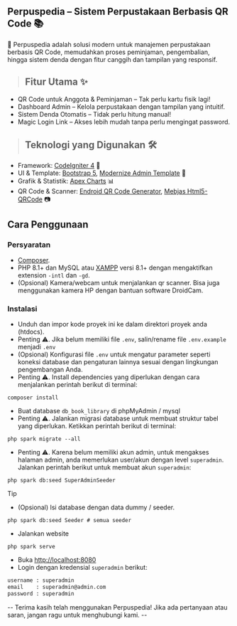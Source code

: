 ## Perpuspedia – Sistem Perpustakaan Berbasis QR Code 📚

🚀 Perpuspedia adalah solusi modern untuk manajemen perpustakaan berbasis QR Code, memudahkan proses peminjaman, pengembalian, hingga sistem denda dengan fitur canggih dan tampilan yang responsif.

> ## Fitur Utama ✨

- QR Code untuk Anggota & Peminjaman – Tak perlu kartu fisik lagi!
- Dashboard Admin – Kelola perpustakaan dengan tampilan yang intuitif.
- Sistem Denda Otomatis – Tidak perlu hitung manual!
- Magic Login Link – Akses lebih mudah tanpa perlu mengingat password.

> ## Teknologi yang Digunakan 🛠

- Framework: [CodeIgniter 4](https://codeigniter.com/) 🚀
- UI & Template: [Bootstrap 5](https://getbootstrap.com/),
  [Modernize Admin Template](https://adminmart.com/product/modernize-free-bootstrap-5-admin-template/) 🎨
- Grafik & Statistik: [Apex Charts](https://apexcharts.com/) 📊
- QR Code & Scanner: [Endroid QR Code Generator](https://github.com/endroid/qr-code), [Mebjas Html5-QRCode](https://github.com/mebjas/html5-qrcode) 📷

## Cara Penggunaan

### Persyaratan

- [Composer](https://getcomposer.org/).
- PHP 8.1+ dan MySQL atau [XAMPP](https://www.apachefriends.org/download.html) versi 8.1+ dengan mengaktifkan extension `-intl` dan `-gd`.
- (Opsional) Kamera/webcam untuk menjalankan qr scanner. Bisa juga menggunakan kamera HP dengan bantuan software DroidCam.

### Instalasi

- Unduh dan impor kode proyek ini ke dalam direktori proyek anda (htdocs).
- Penting ⚠️. Jika belum memiliki file `.env`, salin/rename file `.env.example` menjadi `.env`
- (Opsional) Konfigurasi file `.env` untuk mengatur parameter seperti koneksi database dan pengaturan lainnya sesuai dengan lingkungan pengembangan Anda.
- Penting ⚠️. Install dependencies yang diperlukan dengan cara menjalankan perintah berikut di terminal:

```shell
composer install
```

- Buat database `db_book_library` di phpMyAdmin / mysql
- Penting ⚠️. Jalankan migrasi database untuk membuat struktur tabel yang diperlukan. Ketikkan perintah berikut di terminal:

```shell
php spark migrate --all
```

- Penting ⚠️. Karena belum memiliki akun admin, untuk mengakses halaman admin, anda memerlukan user/akun dengan level `superadmin`. Jalankan perintah berikut untuk membuat akun `superadmin`:

```shell
php spark db:seed SuperAdminSeeder
```

> [!TIP]
>
> - (Opsional) Isi database dengan data dummy / seeder.
>
> ```shell
> php spark db:seed Seeder # semua seeder
> ```

- Jalankan website

```shell
php spark serve
```

- Buka [http://localhost:8080](http://localhost:8080)
- Login dengan kredensial `superadmin` berikut:

```txt
username : superadmin
email    : superadmin@admin.com
password : superadmin
```

-- Terima kasih telah menggunakan Perpuspedia! Jika ada pertanyaan atau saran, jangan ragu untuk menghubungi kami. --
